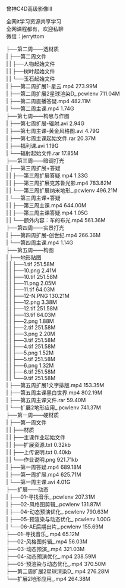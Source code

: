曾神C4D高级影像lll

全网it学习资源共享学习<br>全网课程都有，欢迎私聊<br>微信：jerryttom<br>

├──第二周——透材质<br> | ├──第二周文件<br> | | ├──人物起始文件<br> | | ├──树叶起始文件<br> | | └──玉石起始文件<br> | ├──第二周扩展1-星云.mp4 273.99M<br> | ├──第二周扩展2星球渲染D_.pcwlenv 711.04M<br> | ├──第二周直播答疑.mp4 482.11M<br> | └──第二周主课.mp4 1.74G<br> ├──第七周——构思与作图<br> | ├──第七周扩展-辐射.avi 2.94G<br> | ├──第七周主课-黄金风格图.avi 4.79G<br> | ├──第七周主课起始文件.rar 20.37M<br> | ├──福利课.avi 1.19G<br> | └──辐射起始文件.rar 17.85M<br> ├──第三周——暗调打光<br> | ├──第三周扩展+答疑<br> | | ├──第三周扩展答疑.mp4 1.33G<br> | | ├──第三周扩展克苏鲁光影.mp4 783.82M<br> | | └──第三周扩展纳米地形_.pcwlenv 496.21M<br> | └──第三周主课+答疑<br> | | ├──第三周主课.mp4 644.00M<br> | | ├──第三周主课答疑.mp4 1.05G<br> | | └──额外内容：车的布光.mp4 561.36M<br> ├──第四周——实景打光<br> | ├──第四周扩展-创世纪.mp4 266.36M<br> | └──第四周主课.mp4 1.14G<br> ├──第五周——构图<br> | ├──地形贴图<br> | | ├──1.tif 251.58M<br> | | ├──10.png 2.41M<br> | | ├──10.tif 251.58M<br> | | ├──11.png 2.05M<br> | | ├──11.tif 64.03M<br> | | ├──12-N.PNG 130.21M<br> | | ├──12.png 3.38M<br> | | ├──12.tif 251.58M<br> | | ├──13.tif 64.03M<br> | | ├──2.png 1.88M<br> | | ├──2.tif 251.58M<br> | | ├──3.png 2.20M<br> | | ├──3.tif 251.58M<br> | | ├──4.tif 251.58M<br> | | ├──5.png 1.52M<br> | | ├──5.tif 251.58M<br> | | ├──6.png 1.32M<br> | | ├──6.tif 251.58M<br> | | └──9.tif 251.58M<br> | ├──第五周扩展1文字排版.mp4 153.35M<br> | ├──第五周主课黑白世界.mp4 802.19M<br> | ├──第五周主课文件.rar 59.40M<br> | └──扩展2地形应用_.pcwlenv 741.37M<br> ├──第一周——硬材质<br> | ├──第一周文件<br> | | ├──材质<br> | | ├──主课作业起始文件<br> | | ├──扩展资源.txt 0.32kb<br> | | ├──上传说明.txt 0.40kb<br> | | └──作业说明.png 921.71kb<br> | ├──第一周答疑.mp4 689.18M<br> | ├──第一周扩展.mp4 625.71M<br> | └──第一周主课.avi 4.01G<br> ├──扩展——动态<br> | ├──01-寻找音乐_.pcwlenv 207.31M<br> | ├──02-风格图剪辑_.pcwlenv 131.87M<br> | ├──04-动态预演优化_.pcwlenv 790.63M<br> | ├──05-预渲染与动态优化_.pcwlenv 1.00G<br> | └──06-AE后期出片_.pcwlenv 155.69M<br> ├──01-寻找音乐_.mp4 65.12M<br> ├──02-风格图剪辑_.mp4 56.03M<br> ├──03-动态预演_.mp4 321.03M<br> ├──04-动态预演优化_.mp4 238.59M<br> ├──05-预渲染与动态优化_.mp4 370.50M<br> ├──第二周扩展2星球渲染D_.mp4 276.28M<br> └──扩展2地形应用_.mp4 264.38M